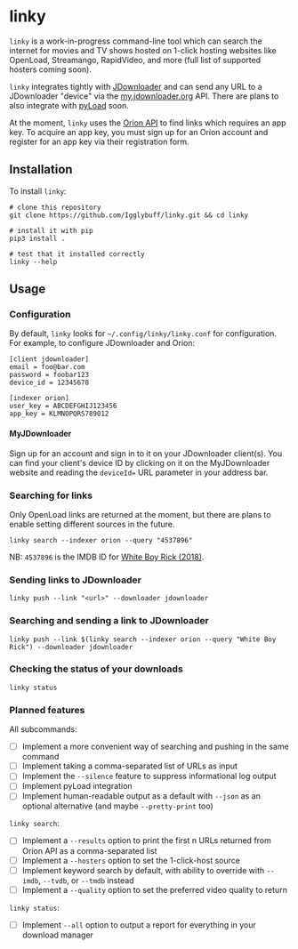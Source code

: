 # linky

`linky` is a work-in-progress command-line tool which can search the internet for movies and TV shows hosted on 1-click hosting websites like OpenLoad, Streamango, RapidVideo, and more (full list of supported hosters coming soon).

`linky` integrates tightly with [JDownloader](http://jdownloader.org/) and can send any URL to a JDownloader "device" via the [my.jdownloader.org](https://my.jdownloader.org/) API. There are plans to also integrate with [pyLoad](https://pyload.net/) soon.

At the moment, `linky` uses the [Orion API](https://orionoid.com/) to find links which requires an app key. To acquire an app key, you must sign up for an Orion account and register for an app key via their registration form.

## Installation
To install `linky`:

```
# clone this repository
git clone https://github.com/Igglybuff/linky.git && cd linky

# install it with pip
pip3 install .

# test that it installed correctly
linky --help
``` 

## Usage
### Configuration
By default, `linky` looks for `~/.config/linky/linky.conf` for configuration. For example, to configure JDownloader and Orion:

```
[client jdownloader]
email = foo@bar.com
password = foobar123
device_id = 12345678

[indexer orion]
user_key = ABCDEFGHIJ123456
app_key = KLMNOPQRS789012
```

#### MyJDownloader
Sign up for an account and sign in to it on your JDownloader client(s). You can find your client's device ID by clicking on it on the MyJDownloader website and reading the `deviceId=` URL parameter in your address bar.

### Searching for links
Only OpenLoad links are returned at the moment, but there are plans to enable setting different sources in the future.

`linky search --indexer orion --query "4537896"`

NB: `4537896` is the IMDB ID for [White Boy Rick (2018)](https://www.imdb.com/title/tt4537896/?ref_=fn_al_tt_1).

### Sending links to JDownloader

`linky push --link "<url>" --downloader jdownloader`

### Searching and sending a link to JDownloader

`linky push --link $(linky search --indexer orion --query "White Boy Rick") --downloader jdownloader`

### Checking the status of your downloads

`linky status`

### Planned features
All subcommands:
- [ ] Implement a more convenient way of searching and pushing in the same command
- [ ] Implement taking a comma-separated list of URLs as input
- [ ] Implement the `--silence` feature to suppress informational log output
- [ ] Implement pyLoad integration
- [ ] Implement human-readable output as a default with `--json` as an optional alternative (and maybe `--pretty-print` too)

`linky search`:
- [ ] Implement a `--results` option to print the first n URLs returned from Orion API as a comma-separated list
- [ ] Implement a `--hosters` option to set the 1-click-host source
- [ ] Implement keyword search by default, with ability to override with `--imdb`, `--tvdb`, or `--tmdb` instead
- [ ] Implement a `--quality` option to set the preferred video quality to return

`linky status`:
- [ ] Implement `--all` option to output a report for everything in your download manager